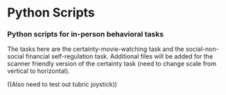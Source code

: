 # Python Scripts

### Python scripts for in-person behavioral tasks

The tasks here are the certainty-movie-watching task and the social-non-social financial self-regulation task.
Additional files will be added for the scanner friendly version of the certainty task (need to change scale from vertical to horizontal).

((Also need to test out tubric joystick))
